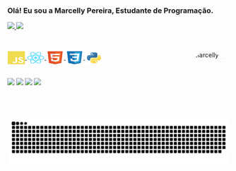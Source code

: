 ### Olá! Eu sou a Marcelly Pereira, Estudante de Programação.

<div>
  <a href="https://github.com/MarcellyP">
  <img height="180em" src="https://github-readme-stats.vercel.app/api?username=MarcellyP&show_icons=true&theme=dracula&include_all_commits=true&count_private=true"/>
  <img height="180em" src="https://github-readme-stats.vercel.app/api/top-langs/?username=MarcellyP&layout=compact&langs_count=7&theme=dracula"/>
</div>
  
##
  
  <div style="display: inline_block"><br>
  <img align="center" alt="Marcelly-Js" height="30" width="40" src="https://raw.githubusercontent.com/devicons/devicon/master/icons/javascript/javascript-plain.svg">
  <img align="center" alt="Rafa-React" height="30" width="40" src="https://raw.githubusercontent.com/devicons/devicon/master/icons/react/react-original.svg">
  <img align="center" alt="Marcelly-HTML" height="30" width="40" src="https://raw.githubusercontent.com/devicons/devicon/master/icons/html5/html5-original.svg">
  <img align="center" alt="Marcelly-CSS" height="30" width="40" src="https://raw.githubusercontent.com/devicons/devicon/master/icons/css3/css3-original.svg">
  <img align="center" alt="Marcelly-Python" height="30" width="40" src="https://raw.githubusercontent.com/devicons/devicon/master/icons/python/python-original.svg">
   <img align="right" alt="Marcelly-pic" height="150" style="border-radius:50%;" src="https://pps.whatsapp.net/v/t61.24694-24/300920078_627332875679174_6683390714722375934_n.jpg?ccb=11-4&oh=01_AdRR4eodk2PW7LyKjN_ui_v3ErbSyhbHOlmjGuXsZkh28Q&oe=6378ECDF">
</div>
 
  ##
  
<div>
  <a href="https://instagram.com/rafaballerini" target="_blank"><img align="center" src="https://img.shields.io/badge/-Instagram-%23E4405F?style=for-the-badge&logo=instagram&logoColor=whit" target="_blank"></a>
 <a href="https://discord.gg/wagxzStdcR" target="_blank"><img align="center" src="https://img.shields.io/badge/Discord-7289DA?style=for-the-badge&logo=discord&logoColor=white" target="_blank"></a> 
  <a href = "marcellyp120@gmail.com"><img  align="center" src="https://img.shields.io/badge/Gmail-D14836?style=for-the-badge&logo=gmail&logoColor=white" target="_blank"></a>
  <a href="https://www.linkedin.com/feed/" target="_blank"><img align="center" src="https://img.shields.io/badge/-LinkedIn-%230077B5?style=for-the-badge&logo=linkedin&logoColor=white" target="_blank"></a> 
  
  ![snake gif](https://github.com/MarcellyP/MarcellyP/blob/output/github-contribution-grid-snake.svg)
  
</div>  
